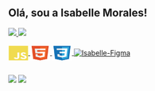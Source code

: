 ## Olá, sou a Isabelle Morales!
<div>
  <a href="https://github.com/isabellemorales/isabellemorales">
  <img height="180cm" src="https://github-readme-stats.vercel.app/api?username=isabellemorales&theme=radical&show_icons=true"/>
  <img height="180cm" src="https://github-readme-stats.vercel.app/api/top-langs/?username=isabellemorales&layout=compact&theme=radical"/>
</div>

<div style="display: inline_block"><br>
  <img align="center" alt="Isabelle-Js" height="30" width="40" src="https://raw.githubusercontent.com/devicons/devicon/master/icons/javascript/javascript-plain.svg">
  <img align="center" alt="Isabelle-HTML" height="30" width="40" src="https://raw.githubusercontent.com/devicons/devicon/master/icons/html5/html5-original.svg">
  <img align="center" alt="Isabelle-CSS" height="30" width="40" src="https://raw.githubusercontent.com/devicons/devicon/master/icons/css3/css3-original.svg">
  <img align="center" alt="Isabelle-Figma" height="30" width="40"src="https://cdn.jsdelivr.net/gh/devicons/devicon@latest/icons/figma/figma-original.svg" />
          
</div>

##

<div> 
  <a href = "mailto:isabellemoralesp@gmail.com"><img src="https://img.shields.io/badge/-Gmail-%23333?style=for-the-badge&logo=gmail&logoColor=white" target="_blank"></a>
  <a href="https://www.linkedin.com/in/isabellemorales/" target="_blank"><img src="https://img.shields.io/badge/-LinkedIn-%230077B5?style=for-the-badge&logo=linkedin&logoColor=white" target="_blank"></a> 
  
</div>

 
 
